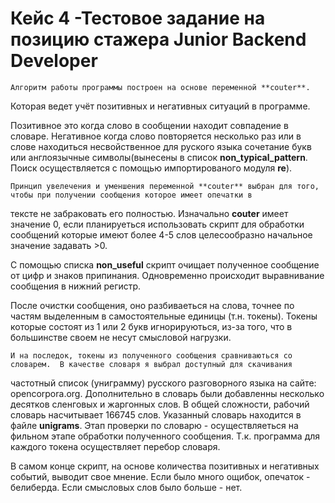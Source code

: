 # Кейс 4 -Тестовое задание на позицию стажера Junior Backend Developer 

    Алгоритм работы программы построен на основе переменной **couter**.
Которая ведет учёт позитивных и негативных ситуаций в программе. 

Позитивное это когда слово в сообщении находит совпадение в словаре. Негативное когда слово повторяется несколько раз или в слове 
находиться несвойственное для руского языка сочетание букв или англоязычные символы(вынесены в список **non_typical_pattern**. 
Поиск осуществляется с помощью импортированого модуля **re**). 
    
    Принцип увелечения и уменшения переменной **couter** выбран для того, чтобы при получении сообщения которое имеет опечатки в 
тексте не забраковать его полностью. Изначально **couter** имеет значение 0, если планируеться использовать скрипт для 
обработки сообщений которые имеют более 4-5 слов целесообразно начальное значение задавать >0.
   
   С помощью списка **non_useful** скрипт очищает полученное сообщение от цифр и знаков припинания. Одновременно происходит
выравнивание сообщения в нижний регистр.
   
   После очистки сообщения, оно разбиваеться на слова, точнее по частям выделенным в самостоятельные единицы (т.н. токены).
Токены которые состоят из 1 или 2 букв игнорируються, из-за того, что в большинстве своем не несут смысловой нагрузки.
    
    И на последок, токены из полученного сообщения сравниваються со словарем.  В качестве словаря я выбрал доступный для скачивания 
частотный список (униграмму) русского разговорного языка на сайте: opencorpora.org. Дополнительно в словарь были добавленны 
несколько десятков сленговых и жаргонных слов. В общей сложности, рабочий словарь насчитывает 166745 слов. Указанный словарь 
находится в файле **unigrams**. Этап проверки по словарю - осуществляеться на фильном этапе обработки полученного сообщения. 
Т.к. программа для каждого токена осуществляет перебор словаря.
    
  В самом конце скрипт, на основе количества позитивных и негативных событий, выводит свое мнение. Если было много ощибок,
опечаток - белиберда. Если смысловых слов было больше - нет.
